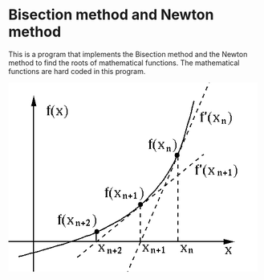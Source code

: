 # Bisection method and Newton method

This is a program that implements the Bisection method and the Newton method to
find the roots of mathematical functions. The mathematical functions are hard coded
in this program.

![Newton img](https://raw.githubusercontent.com/Lehmannhen/Bisection-and-Newton-method/master/images/Newton.jpg)

